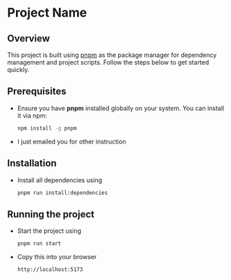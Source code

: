 # Project Name

## Overview

This project is built using [pnpm](https://pnpm.io/) as the package manager for dependency management and project scripts. Follow the steps below to get started quickly.

## Prerequisites

- Ensure you have **pnpm** installed globally on your system.
  You can install it via npm:

  ```bash
  npm install -g pnpm
  ```

- I just emailed you for other instruction

## Installation

- Install all dependencies using

  ```bash
  pnpm run install:dependencies
  ```

## Running the project

- Start the project using

  ```bash
  pnpm run start
  ```

- Copy this into your browser

  ```bash
  http://localhost:5173
  ```
